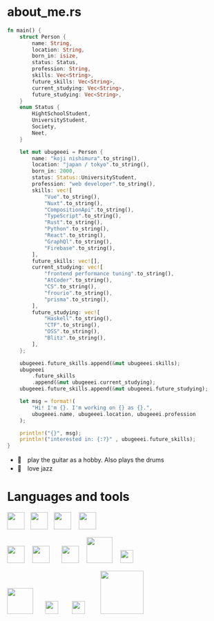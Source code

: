 # about_me.rs
```rust
fn main() {
    struct Person {
        name: String,
        location: String,
        born_in: isize,
        status: Status,
        profession: String,
        skills: Vec<String>,
        future_skills: Vec<String>,
        current_studying: Vec<String>,
        future_studying: Vec<String>,
    }
    enum Status {
        HightSchoolStudent,
        UniversityStudent,
        Society,
        Neet,
    }

    let mut ubugeeei = Person {
        name: "koji nishimura".to_string(),
        location: "japan / tokyo".to_string(),
        born_in: 2000,
        status: Status::UniversityStudent,
        profession: "web developer".to_string(),
        skills: vec![
            "Vue".to_string(),
            "Nuxt".to_string(),
            "CompositionApi".to_string(),
            "TypeScript".to_string(),
            "Rust".to_string(),
            "Python".to_string(),
            "React".to_string(),
            "GraphQl".to_string(),
            "Firebase".to_string(),
        ],
        future_skills: vec![],
        current_studying: vec![
            "frontend performance tuning".to_string(),
            "AtCoder".to_string(),
            "CS".to_string(),
            "frourio".to_string(),
            "prisma".to_string(),
        ],
        future_studying: vec![
            "Haskell".to_string(),
            "CTF".to_string(),
            "OSS".to_string(),
            "Blitz".to_string(),
        ],
    };

    ubugeeei.future_skills.append(&mut ubugeeei.skills);
    ubugeeei
        .future_skills
        .append(&mut ubugeeei.current_studying);
    ubugeeei.future_skills.append(&mut ubugeeei.future_studying);

    let msg = format!(
        "Hi! I'm {}. I'm working on {} as {}.",
        ubugeeei.name, ubugeeei.location, ubugeeei.profession
    );

    println!("{}", msg);
    println!("interested in: {:?}" , ubugeeei.future_skills);
}

```
  
  
- :guitar:　play the guitar as a hobby. Also plays the drums
-  :saxophone:　love jazz
# Languages and tools
<img src="https://cdn.svgporn.com/logos/typescript-icon.svg" width="40px">　<img src="https://cdn.svgporn.com/logos/rust.svg" width="40px">　<img src="https://cdn.svgporn.com/logos/python.svg" width="40px"> 　<img src="https://cdn.svgporn.com/logos/haskell-icon.svg" width="40px">

<img src="https://cdn.svgporn.com/logos/vue.svg" width="40px">　 <img src="https://cdn.svgporn.com/logos/nuxt-icon.svg" width="40px">　　<img src="https://cdn.svgporn.com/logos/react.svg" width="40px">　 <img src="https://cdn.svgporn.com/logos/nextjs.svg" width="60px"> 　<img src="https://cdn.svgporn.com/logos/django-icon.svg" width="30px">

<img src="https://cdn.svgporn.com/logos/aws.svg" width="60px">　　<img src="https://cdn.svgporn.com/logos/firebase.svg" width="30px">　　 <img src="https://cdn.svgporn.com/logos/graphql.svg" width="30px"> 　　 <img src="https://cdn.svgporn.com/logos/docker.svg" width="100px">

